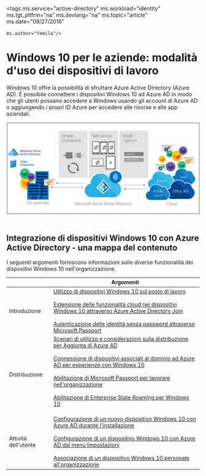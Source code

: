 <properties
	pageTitle="Windows 10 per le aziende: modalità d'uso dei dispositivi di lavoro | Microsoft Azure"
	description="Panoramica della distribuzione dei dispositivi Windows 10 per le grandi imprese e dell'integrazione con Azure Active Directory per il cloud di Windows. Confronta i diversi modi in cui è possibile effettuare il provisioning di un dispositivo e usarlo in un'organizzazione tramite il portale di Azure."
    keywords="cloud windows, Windows in Azure Active Directory, dispositivi Windows 10 in Azure, dispositivi Windows in Azure"
	services="active-directory"
	documentationCenter=""
	authors="femila"
	manager="swadhwa"
	editor=""
	tags="azure-classic-portal"/>  

<tags ms.service="active-directory" ms.workload="identity" ms.tgt_pltfrm="na" ms.devlang="na" ms.topic="article" ms.date="09/27/2016"

	ms.author="femila"/>

# Windows 10 per le aziende: modalità d'uso dei dispositivi di lavoro

Windows 10 offre la possibilità di sfruttare Azure Active Directory (Azure AD). È possibile connettere i dispositivi Windows 10 ad Azure AD in modo che gli utenti possano accedere a Windows usando gli account di Azure AD o aggiungendo i propri ID Azure per accedere alle risorse e alle app aziendali.

![Azure Active Directory con cloud Windows](./media/active-directory-azureadjoin/windows10-overview.png)  


## Integrazione di dispositivi Windows 10 con Azure Active Directory - una mappa del contenuto

I seguenti argomenti forniscono informazioni sulle diverse funzionalità dei dispositivi Windows 10 nell'organizzazione.

| | Argomenti |
|--------------------------------|-------------------------------------------------------------------------------------------------------------------------------------------------------------------------------------------------------------------------------------------------------------------------------------------------------------|
| Introduzione | [Utilizzo di dispositivi Windows 10 sul posto di lavoro](active-directory-azureadjoin-windows10-devices.md) <br> <br> [Estensione delle funzionalità cloud nei dispositivi Windows 10 attraverso Azure Active Directory Join](active-directory-azureadjoin-overview.md) <br> <br> [Autenticazione delle identità senza password attraverso Microsoft Passport](active-directory-azureadjoin-passport.md) |
| Distribuzione | [Scenari di utilizzo e considerazioni sulla distribuzione per Aggiunta di Azure AD](active-directory-azureadjoin-deployment-aadjoindirect.md) <br><br> [Connessione di dispositivi associati al dominio ad Azure AD per esperienze con Windows 10](active-directory-azureadjoin-devices-group-policy.md)<br><br>[Abilitazione di Microsoft Passport per lavorare nell'organizzazione](active-directory-azureadjoin-passport-deployment.md)<br><br> [Abilitazione di Enterprise State Roaming per Windows 10](active-directory-windows-enterprise-state-roaming-overview.md)<br><br> |
| Attività dell'utente | [Configurazione di un nuovo dispositivo Windows 10 con Azure AD durante l'installazione](active-directory-azureadjoin-user-frx.md) <br><br> [Configurazione di un dispositivo Windows 10 con Azure AD dal menu Impostazioni](active-directory-azureadjoin-user-upgrade.md) <br><br> [Associazione di un dispositivo Windows 10 personale all'organizzazione](active-directory-azureadjoin-personal-device.md) |

<!---HONumber=AcomDC_0928_2016-->